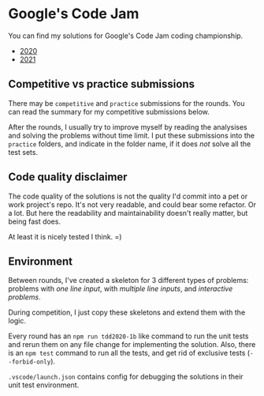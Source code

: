 # Google's Code Jam
You can find my solutions for Google's Code Jam coding championship.

- [2020](2020)
- [2021](2021)

## Competitive vs practice submissions
There may be `competitive` and `practice` submissions for the rounds. You can read the summary for my competitive submissions below.

After the rounds, I usually try to improve myself by reading the analysises and solving the problems without time limit. I put these submissions into the `practice` folders, and indicate in the folder name, if it does *not* solve all the test sets.

## Code quality disclaimer
The code quality of the solutions is not the quality I'd commit into a pet or work project's repo. It's not very readable, and could bear some refactor. Or a lot. But here the readability and maintainability doesn't really matter, but being fast does.

At least it is nicely tested I think. =)

## Environment
Between rounds, I've created a skeleton for 3 different types of problems: problems with *one line input*, with *multiple line inputs*, and *interactive problems*.

During competition, I just copy these skeletons and extend them with the logic.

Every round has an `npm run tdd2020-1b` like command to run the unit tests and rerun them on any file change for implementing the solution. Also, there is an `npm test` command to run all the tests, and get rid of exclusive tests (`--forbid-only`).

`.vscode/launch.json` contains config for debugging the solutions in their unit test environment.